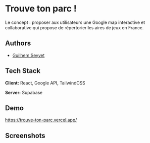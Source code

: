 # Trouve ton parc ! 

Le concept : proposer aux utilisateurs une Google map interactive et collaborative qui propose de répertorier les aires de jeux en France.



## Authors

- [Guilhem Seyvet](https://www.github.com/guilhemcv)


## Tech Stack

**Client:** React, Google API, TailwindCSS

**Server:** Supabase


## Demo

https://trouve-ton-parc.vercel.app/


## Screenshots

  


